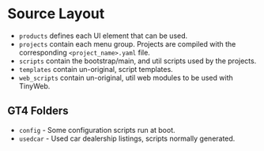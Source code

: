 # Source Layout


* `products` defines each UI element that can be used.
* `projects` contain each menu group. Projects are compiled with the corresponding `<project_name>.yaml` file.
* `scripts` contain the bootstrap/main, and util scripts used by the projects.
* `templates` contain un-original, script templates.
* `web_scripts` contain un-original, util web modules to be used with TinyWeb.

## GT4 Folders
* `config` - Some configuration scripts run at boot.
* `usedcar` - Used car dealership listings, scripts normally generated.
